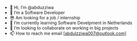 - 👋 Hi, I’m @abduzziwa
- 👀 I’m a Software Developer
- 😎 Am looking for a job / internship
- 🌱 I’m currently learning Software Develpment in Netherlands
- 💞️ I’m looking to collaborate on working in big projects
- 📫 How to reach me email [abdulzziwa007@outlook.com]
